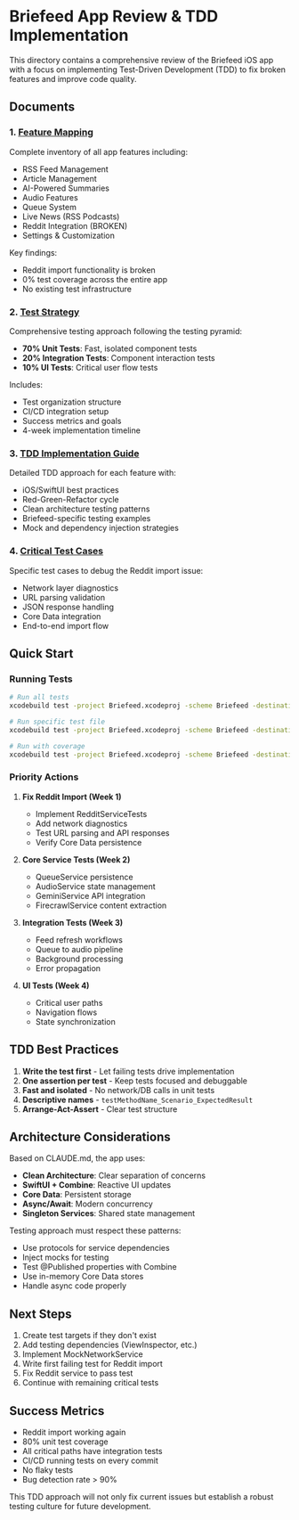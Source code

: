 # Briefeed App Review & TDD Implementation

This directory contains a comprehensive review of the Briefeed iOS app with a focus on implementing Test-Driven Development (TDD) to fix broken features and improve code quality.

## Documents

### 1. [Feature Mapping](feature-mapping.md)
Complete inventory of all app features including:
- RSS Feed Management
- Article Management  
- AI-Powered Summaries
- Audio Features
- Queue System
- Live News (RSS Podcasts)
- Reddit Integration (BROKEN)
- Settings & Customization

Key findings:
- Reddit import functionality is broken
- 0% test coverage across the entire app
- No existing test infrastructure

### 2. [Test Strategy](test-strategy.md)
Comprehensive testing approach following the testing pyramid:
- **70% Unit Tests**: Fast, isolated component tests
- **20% Integration Tests**: Component interaction tests
- **10% UI Tests**: Critical user flow tests

Includes:
- Test organization structure
- CI/CD integration setup
- Success metrics and goals
- 4-week implementation timeline

### 3. [TDD Implementation Guide](tdd-implementation-guide.md)
Detailed TDD approach for each feature with:
- iOS/SwiftUI best practices
- Red-Green-Refactor cycle
- Clean architecture testing patterns
- Briefeed-specific testing examples
- Mock and dependency injection strategies

### 4. [Critical Test Cases](critical-test-cases.md)
Specific test cases to debug the Reddit import issue:
- Network layer diagnostics
- URL parsing validation
- JSON response handling
- Core Data integration
- End-to-end import flow

## Quick Start

### Running Tests
```bash
# Run all tests
xcodebuild test -project Briefeed.xcodeproj -scheme Briefeed -destination 'platform=iOS Simulator,name=iPhone 15'

# Run specific test file
xcodebuild test -project Briefeed.xcodeproj -scheme Briefeed -destination 'platform=iOS Simulator,name=iPhone 15' -only-testing:BriefeedTests/RedditServiceTests

# Run with coverage
xcodebuild test -project Briefeed.xcodeproj -scheme Briefeed -destination 'platform=iOS Simulator,name=iPhone 15' -enableCodeCoverage YES
```

### Priority Actions

1. **Fix Reddit Import (Week 1)**
   - Implement RedditServiceTests
   - Add network diagnostics
   - Test URL parsing and API responses
   - Verify Core Data persistence

2. **Core Service Tests (Week 2)**
   - QueueService persistence
   - AudioService state management
   - GeminiService API integration
   - FirecrawlService content extraction

3. **Integration Tests (Week 3)**
   - Feed refresh workflows
   - Queue to audio pipeline
   - Background processing
   - Error propagation

4. **UI Tests (Week 4)**
   - Critical user paths
   - Navigation flows
   - State synchronization

## TDD Best Practices

1. **Write the test first** - Let failing tests drive implementation
2. **One assertion per test** - Keep tests focused and debuggable
3. **Fast and isolated** - No network/DB calls in unit tests
4. **Descriptive names** - `testMethodName_Scenario_ExpectedResult`
5. **Arrange-Act-Assert** - Clear test structure

## Architecture Considerations

Based on CLAUDE.md, the app uses:
- **Clean Architecture**: Clear separation of concerns
- **SwiftUI + Combine**: Reactive UI updates
- **Core Data**: Persistent storage
- **Async/Await**: Modern concurrency
- **Singleton Services**: Shared state management

Testing approach must respect these patterns:
- Use protocols for service dependencies
- Inject mocks for testing
- Test @Published properties with Combine
- Use in-memory Core Data stores
- Handle async code properly

## Next Steps

1. Create test targets if they don't exist
2. Add testing dependencies (ViewInspector, etc.)
3. Implement MockNetworkService
4. Write first failing test for Reddit import
5. Fix Reddit service to pass test
6. Continue with remaining critical tests

## Success Metrics

- Reddit import working again
- 80% unit test coverage
- All critical paths have integration tests
- CI/CD running tests on every commit
- No flaky tests
- Bug detection rate > 90%

This TDD approach will not only fix current issues but establish a robust testing culture for future development.